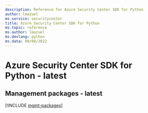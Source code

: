 ```yaml
---
description: Reference for Azure Security Center SDK for Python
author: lmazuel
ms.service: securitycenter
title: Azure Security Center SDK for Python
ms.topic: reference
ms.author: lmazuel
ms.devlang: python
ms.data: 09/08/2022
---
```

# Azure Security Center SDK for Python - latest

## Management packages - latest
[!INCLUDE [mgmt-packages](security-center-mgmt-index.md)]